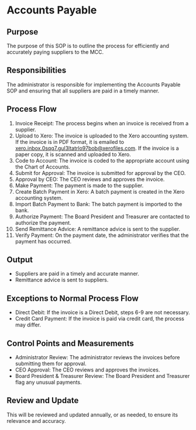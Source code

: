 # Accounts Payable

## Purpose

The purpose of this SOP is to outline the process for efficiently and accurately paying suppliers to the MCC.

## Responsibilities

The administrator is responsible for implementing the Accounts Payable SOP and ensuring that all suppliers are paid in a timely manner.

## Process Flow

1.  Invoice Receipt: The process begins when an invoice is received from a supplier.
2.  Upload to Xero: The invoice is uploaded to the Xero accounting system. If the invoice is in PDF format, it is emailed to [xero.inbox.0sqq7.gul3ltatrlo97bob@xerofiles.com](mailto:xero.inbox.0sqq7.gul3ltatrlo97bob@xerofiles.com). If the invoice is a paper copy, it is scanned and uploaded to Xero.
3.  Code to Account: The invoice is coded to the appropriate account using the Chart of Accounts.
4.  Submit for Approval: The invoice is submitted for approval by the CEO.
5.  Approval by CEO: The CEO reviews and approves the invoice.
6.  Make Payment: The payment is made to the supplier.
7.  Create Batch Payment in Xero: A batch payment is created in the Xero accounting system.
8.  Import Batch Payment to Bank: The batch payment is imported to the bank.
9.  Authorize Payment: The Board President and Treasurer are contacted to authorize the payment.
10.  Send Remittance Advice: A remittance advice is sent to the supplier.
11.  Verify Payment: On the payment date, the administrator verifies that the payment has occurred.

## Output

- Suppliers are paid in a timely and accurate manner.
- Remittance advice is sent to suppliers.

## Exceptions to Normal Process Flow

- Direct Debit: If the invoice is a Direct Debit, steps 6-9 are not necessary.
- Credit Card Payment: If the invoice is paid via credit card, the process may differ.

## Control Points and Measurements

- Administrator Review: The administrator reviews the invoices before submitting them for approval.
- CEO Approval: The CEO reviews and approves the invoices.
- Board President & Treasurer Review: The Board President and Treasurer flag any unusual payments.

## Review and Update

This will be reviewed and updated annually, or as needed, to ensure its relevance and accuracy.